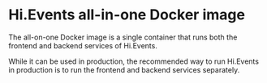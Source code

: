 # Hi.Events all-in-one Docker image

The all-on-one Docker image is a single container that runs both the frontend and backend services of Hi.Events.

While it can be used in production, the recommended way to run Hi.Events in production is to run the frontend and backend
services separately.